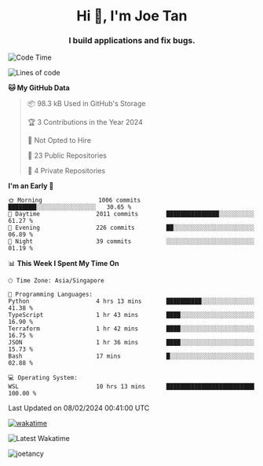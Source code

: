 <h1 align="center">Hi 👋, I'm Joe Tan</h1>
<h3 align="center">I build applications and fix bugs.</h3>

<!--START_SECTION:waka-->
![Code Time](http://img.shields.io/badge/Code%20Time-1%2C278%20hrs%206%20mins-blue)

![Lines of code](https://img.shields.io/badge/From%20Hello%20World%20I%27ve%20Written-46.5%20million%20lines%20of%20code-blue)

**🐱 My GitHub Data** 

> 📦 98.3 kB Used in GitHub's Storage 
 > 
> 🏆 3 Contributions in the Year 2024
 > 
> 🚫 Not Opted to Hire
 > 
> 📜 23 Public Repositories 
 > 
> 🔑 4 Private Repositories 
 > 
**I'm an Early 🐤** 

```text
🌞 Morning                1006 commits        ████████░░░░░░░░░░░░░░░░░   30.65 % 
🌆 Daytime                2011 commits        ███████████████░░░░░░░░░░   61.27 % 
🌃 Evening                226 commits         ██░░░░░░░░░░░░░░░░░░░░░░░   06.89 % 
🌙 Night                  39 commits          ░░░░░░░░░░░░░░░░░░░░░░░░░   01.19 % 
```


📊 **This Week I Spent My Time On** 

```text
🕑︎ Time Zone: Asia/Singapore

💬 Programming Languages: 
Python                   4 hrs 13 mins       ██████████░░░░░░░░░░░░░░░   41.38 % 
TypeScript               1 hr 43 mins        ████░░░░░░░░░░░░░░░░░░░░░   16.90 % 
Terraform                1 hr 42 mins        ████░░░░░░░░░░░░░░░░░░░░░   16.75 % 
JSON                     1 hr 36 mins        ████░░░░░░░░░░░░░░░░░░░░░   15.73 % 
Bash                     17 mins             █░░░░░░░░░░░░░░░░░░░░░░░░   02.88 % 

💻 Operating System: 
WSL                      10 hrs 13 mins      █████████████████████████   100.00 % 
```


 Last Updated on 08/02/2024 00:41:00 UTC
<!--END_SECTION:waka-->
[![wakatime](https://wakatime.com/badge/user/e0e3a0f0-6d69-4241-946d-0baaf7b91278.svg)](https://wakatime.com/@e0e3a0f0-6d69-4241-946d-0baaf7b91278)

![Latest Wakatime](https://github.com/joetancy/joetancy/workflows/Latest%20Wakatime/badge.svg)

<p align="left"> <img src="https://komarev.com/ghpvc/?username=joetancy" alt="joetancy" /> </p>

